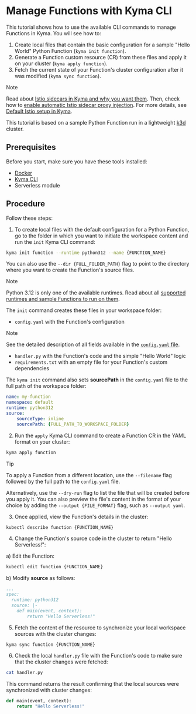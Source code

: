 # Manage Functions with Kyma CLI

This tutorial shows how to use the available CLI commands to manage Functions in Kyma. You will see how to:

1. Create local files that contain the basic configuration for a sample "Hello World" Python Function (`kyma init function`).
2. Generate a Function custom resource (CR) from these files and apply it on your cluster (`kyma apply function`).
3. Fetch the current state of your Function's cluster configuration after it was modified (`kyma sync function`).

> [!NOTE]
> Read about [Istio sidecars in Kyma and why you want them](https://kyma-project.io/docs/kyma/latest/01-overview/service-mesh/smsh-03-istio-sidecars-in-kyma/). Then, check how to [enable automatic Istio sidecar proxy injection](https://kyma-project.io/docs/kyma/latest/04-operation-guides/operations/smsh-01-istio-enable-sidecar-injection/). For more details, see [Default Istio setup in Kyma](https://kyma-project.io/docs/kyma/latest/01-overview/service-mesh/smsh-02-default-istio-setup-in-kyma/).

This tutorial is based on a sample Python Function run in a lightweight [k3d](https://k3d.io/) cluster.

## Prerequisites

Before you start, make sure you have these tools installed:

- [Docker](https://www.docker.com/)
- [Kyma CLI](https://github.com/kyma-project/cli)
- Serverless module

## Procedure

Follow these steps:

1. To create local files with the default configuration for a Python Function, go to the folder in which you want to initiate the workspace content and run the `init` Kyma CLI command:

  ```bash
  kyma init function --runtime python312 --name {FUNCTION_NAME}
  ```

  You can also use the `--dir {FULL_FOLDER_PATH}` flag to point to the directory where you want to create the Function's source files.

  > [!NOTE]
  > Python 3.12 is only one of the available runtimes. Read about all [supported runtimes and sample Functions to run on them](../technical-reference/07-10-sample-functions.md).

  The `init` command creates these files in your workspace folder:

   - `config.yaml` with the Function's configuration

   > [!NOTE]
   > See the detailed description of all fields available in the [`config.yaml` file](../technical-reference/07-60-function-configuration-file.md).

   - `handler.py` with the Function's code and the simple "Hello World" logic
   - `requirements.txt` with an empty file for your Function's custom dependencies

  The `kyma init` command also sets **sourcePath** in the `config.yaml` file to the full path of the workspace folder:

  ```yaml
  name: my-function
  namespace: default
  runtime: python312
  source:
      sourceType: inline
      sourcePath: {FULL_PATH_TO_WORKSPACE_FOLDER}
  ```

2. Run the `apply` Kyma CLI command to create a Function CR in the YAML format on your cluster:

  ```bash
  kyma apply function
  ```

  > [!TIP]
  > To apply a Function from a different location, use the `--filename` flag followed by the full path to the `config.yaml` file.

  Alternatively, use the `--dry-run` flag to list the file that will be created before you apply it. You can also preview the file's content in the format of your choice by adding the `--output {FILE_FORMAT}` flag, such as `--output yaml`.

3. Once applied, view the Function's details in the cluster:

  ```bash
  kubectl describe function {FUNCTION_NAME}
  ```

4. Change the Function's source code in the cluster to return "Hello Serverless!":

  a) Edit the Function:

  ```bash
  kubectl edit function {FUNCTION_NAME}
  ```

  b) Modify **source** as follows:

  ```yaml
  ...
  spec:
    runtime: python312
    source: |-
      def main(event, context):
          return "Hello Serverless!"
  ```

5. Fetch the content of the resource to synchronize your local workspace sources with the cluster changes:

  ```bash
  kyma sync function {FUNCTION_NAME}
  ```

6. Check the local `handler.py` file with the Function's code to make sure that the cluster changes were fetched:

  ```bash
  cat handler.py
  ```

  This command returns the result confirming that the local sources were synchronized with cluster changes:

  ```python
  def main(event, context):
      return "Hello Serverless!"
  ```
